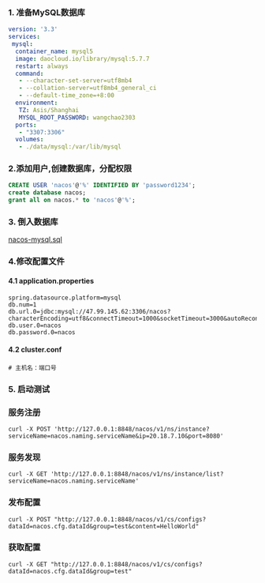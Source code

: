### 1. 准备MySQL数据库

```yml
version: '3.3'
services:
 mysql:
  container_name: mysql5
  image: daocloud.io/library/mysql:5.7.7
  restart: always
  command:
   - --character-set-server=utf8mb4
   - --collation-server=utf8mb4_general_ci
   - --default-time_zone=+8:00
  environment:
   TZ: Asis/Shanghai
   MYSQL_ROOT_PASSWORD: wangchao2303
  ports:
   - "3307:3306"
  volumes:
   - ./data/mysql:/var/lib/mysql
```

### 2.添加用户,创建数据库，分配权限

```sql
CREATE USER 'nacos'@'%' IDENTIFIED BY 'password1234';
create database nacos;
grant all on nacos.* to 'nacos'@'%';
```

### 3. 倒入数据库

[nacos-mysql.sql](./resource/nacos-mysql.sql)

### 4.修改配置文件

#### 4.1 application.properties

```
spring.datasource.platform=mysql
db.num=1
db.url.0=jdbc:mysql://47.99.145.62:3306/nacos?characterEncoding=utf8&connectTimeout=1000&socketTimeout=3000&autoReconnect=true&useUnicode=true&useSSL=false&serverTimezone=UTC
db.user.0=nacos
db.password.0=nacos
```

#### 4.2 cluster.conf

```
# 主机名：端口号
```

### 5. 启动测试

### 服务注册

```
curl -X POST 'http://127.0.0.1:8848/nacos/v1/ns/instance?serviceName=nacos.naming.serviceName&ip=20.18.7.10&port=8080'
```

### 服务发现

```
curl -X GET 'http://127.0.0.1:8848/nacos/v1/ns/instance/list?serviceName=nacos.naming.serviceName'
```

### 发布配置

```
curl -X POST "http://127.0.0.1:8848/nacos/v1/cs/configs?dataId=nacos.cfg.dataId&group=test&content=HelloWorld"
```

### 获取配置

```
curl -X GET "http://127.0.0.1:8848/nacos/v1/cs/configs?dataId=nacos.cfg.dataId&group=test"
```